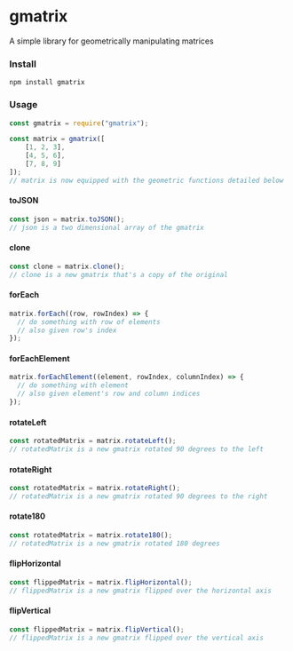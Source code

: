 # gmatrix
A simple library for geometrically manipulating matrices

### Install
```
npm install gmatrix
```

### Usage
```js
const gmatrix = require("gmatrix");

const matrix = gmatrix([
    [1, 2, 3],
    [4, 5, 6],
    [7, 8, 9]
]);
// matrix is now equipped with the geometric functions detailed below
```
#### toJSON
```js
const json = matrix.toJSON();
// json is a two dimensional array of the gmatrix
```
#### clone
```js
const clone = matrix.clone();
// clone is a new gmatrix that's a copy of the original
```
#### forEach
```js
matrix.forEach((row, rowIndex) => {
  // do something with row of elements
  // also given row's index
});
```
#### forEachElement
```js
matrix.forEachElement((element, rowIndex, columnIndex) => {
  // do something with element
  // also given element's row and column indices
});
```
#### rotateLeft
```js
const rotatedMatrix = matrix.rotateLeft();
// rotatedMatrix is a new gmatrix rotated 90 degrees to the left
```
#### rotateRight
```js
const rotatedMatrix = matrix.rotateRight();
// rotatedMatrix is a new gmatrix rotated 90 degrees to the right
```
#### rotate180
```js
const rotatedMatrix = matrix.rotate180();
// rotatedMatrix is a new gmatrix rotated 180 degrees
```
#### flipHorizontal
```js
const flippedMatrix = matrix.flipHorizontal();
// flippedMatrix is a new gmatrix flipped over the horizontal axis
```
#### flipVertical
```js
const flippedMatrix = matrix.flipVertical();
// flippedMatrix is a new gmatrix flipped over the vertical axis
```
